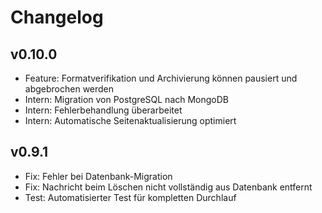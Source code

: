 # Changelog

## v0.10.0

- Feature: Formatverifikation und Archivierung können pausiert und abgebrochen werden
- Intern: Migration von PostgreSQL nach MongoDB
- Intern: Fehlerbehandlung überarbeitet
- Intern: Automatische Seitenaktualisierung optimiert

## v0.9.1

- Fix: Fehler bei Datenbank-Migration
- Fix: Nachricht beim Löschen nicht vollständig aus Datenbank entfernt
- Test: Automatisierter Test für kompletten Durchlauf

